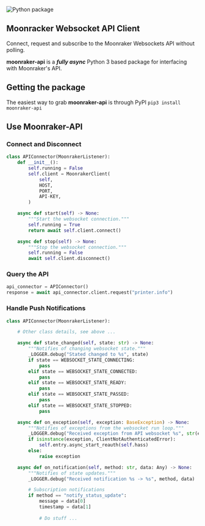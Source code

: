 ![Python package](https://github.com/cmroche/moonraker-api/workflows/Python%20package/badge.svg)

## Moonracker Websocket API Client

Connect, request and subscribe to the Moonraker Websockets API without polling.

**moonraker-api** is a ***fully async*** Python 3 based package for interfacing with Moonraker's API.

## Getting the package

The easiest way to grab **moonraker-api** is through PyPI
`pip3 install moonraker-api`

## Use Moonraker-API

### Connect and Disconnect

```python
class APIConnector(MoonrakerListener):
    def __init__():
        self.running = False
        self.client = MoonrakerClient(
            self,
            HOST,
            PORT,
            API-KEY,
        )

    async def start(self) -> None:
        """Start the websocket connection."""
        self.running = True
        return await self.client.connect()

    async def stop(self) -> None:
        """Stop the websocket connection."""
        self.running = False
        await self.client.disconnect()
```

### Query the API

```python
api_connector = APIConnector()
response = await api_connector.client.request("printer.info")
```

### Handle Push Notifications

```python
class APIConnector(MoonrakerListener):

    # Other class details, see above ...

    async def state_changed(self, state: str) -> None:
        """Notifies of changing websocket state."""
        _LOGGER.debug("Stated changed to %s", state)
        if state == WEBSOCKET_STATE_CONNECTING:
            pass
        elif state == WEBSOCKET_STATE_CONNECTED:
            pass
        elif state == WEBSOCKET_STATE_READY:
            pass
        elif state == WEBSOCKET_STATE_PASSED:
            pass
        elif state == WEBSOCKET_STATE_STOPPED:
            pass

    async def on_exception(self, exception: BaseException) -> None:
        """Notifies of exceptions from the websocket run loop."""
        _LOGGER.debug("Received exception from API websocket %s", str(exception))
        if isinstance(exception, ClientNotAuthenticatedError):
            self.entry.async_start_reauth(self.hass)
        else:
            raise exception

    async def on_notification(self, method: str, data: Any) -> None:
        """Notifies of state updates."""
        _LOGGER.debug("Received notification %s -> %s", method, data)

        # Subscription notifications
        if method == "notify_status_update":
            message = data[0]
            timestamp = data[1]
            
            # Do stuff ...
```
